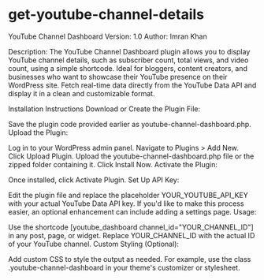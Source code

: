 # get-youtube-channel-details

YouTube Channel Dashboard
Version: 1.0
Author: Imran Khan

Description:
The YouTube Channel Dashboard plugin allows you to display YouTube channel details, such as subscriber count, total views, and video count, using a simple shortcode. Ideal for bloggers, content creators, and businesses who want to showcase their YouTube presence on their WordPress site. Fetch real-time data directly from the YouTube Data API and display it in a clean and customizable format.

Installation Instructions
Download or Create the Plugin File:

Save the plugin code provided earlier as youtube-channel-dashboard.php.
Upload the Plugin:

Log in to your WordPress admin panel.
Navigate to Plugins > Add New.
Click Upload Plugin.
Upload the youtube-channel-dashboard.php file or the zipped folder containing it.
Click Install Now.
Activate the Plugin:

Once installed, click Activate Plugin.
Set Up API Key:

Edit the plugin file and replace the placeholder YOUR_YOUTUBE_API_KEY with your actual YouTube Data API key.
If you'd like to make this process easier, an optional enhancement can include adding a settings page.
Usage:

Use the shortcode [youtube_dashboard channel_id="YOUR_CHANNEL_ID"] in any post, page, or widget. Replace YOUR_CHANNEL_ID with the actual ID of your YouTube channel.
Custom Styling (Optional):

Add custom CSS to style the output as needed. For example, use the class .youtube-channel-dashboard in your theme's customizer or stylesheet.
